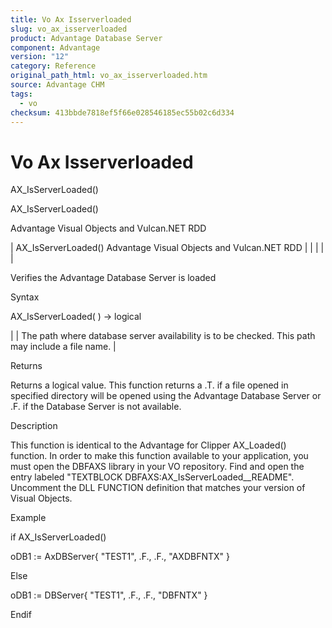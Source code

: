 ```yaml
---
title: Vo Ax Isserverloaded
slug: vo_ax_isserverloaded
product: Advantage Database Server
component: Advantage
version: "12"
category: Reference
original_path_html: vo_ax_isserverloaded.htm
source: Advantage CHM
tags:
  - vo
checksum: 413bbde7818ef5f66e028546185ec55b02c6d334
---
```


# Vo Ax Isserverloaded

AX\_IsServerLoaded()

AX\_IsServerLoaded()

Advantage Visual Objects and Vulcan.NET RDD

| AX\_IsServerLoaded()  Advantage Visual Objects and Vulcan.NET RDD |  |  |  |  |

Verifies the Advantage Database Server is loaded

Syntax

AX\_IsServerLoaded( <strPathName> ) -> logical

| <strPathName> | The path where database server availability is to be checked. This path may include a file name. |

Returns

Returns a logical value. This function returns a .T. if a file opened in specified directory will be opened using the Advantage Database Server or .F. if the Database Server is not available.

Description

This function is identical to the Advantage for Clipper AX\_Loaded() function. In order to make this function available to your application, you must open the DBFAXS library in your VO repository. Find and open the entry labeled "TEXTBLOCK DBFAXS:AX\_IsServerLoaded\_\_README". Uncomment the DLL FUNCTION definition that matches your version of Visual Objects.

Example

if AX\_IsServerLoaded()

oDB1 := AxDBServer{ "TEST1", .F., .F., "AXDBFNTX" }

Else

oDB1 := DBServer{ "TEST1", .F., .F., "DBFNTX" }

Endif
